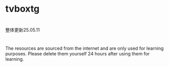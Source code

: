# tvboxtg
#
整体更新25.05.11
# 
The resources are sourced from the internet and are only used for learning purposes. Please delete them yourself 24 hours after using them for learning.